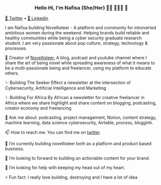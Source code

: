 <h3 align="center"> Hello Hi, I'm Nafisa (She/Her) 👋🏾 👩🏾‍💻 👋 </h3>

<p align="center">
  
  <a href="https://twitter.com/anafisad">📱 Twitter</a> • 
  <a href="https://linkedin.com/in/anafisad">📼 Linkedin</a>
</p>

I am Nafisa building Novellisteer - A platform and community for introverted ambitious women during the weekend. Helping brands build reliable and healthy communities while being a cyber security graduate research student. I am very passionate about pop culture, strategy, technology & processes.


🔭 Creator of <a href="https://novellisteer.com"> Novellisteer</a>,  A blog, podcast and youtube channel where I share the art of being novel while spreading awareness of what it means to be a multi-passionate being and freelancer, using my platform to educate others.

✨ Building The Seeker Effect a newsletter at the intersection of Cybersecurity, Artificial Intelligence and Marketing 

✨ Building For Africa By African a newsletter for creative freelancer in Africa where we share highlight and share content on blogging, podcasting, creator economy and freelancing

💬 Ask me about: podcasting, project management, Notion, content strategy, machine learning, data science cybersecurity, Airtable, process, blogginh.

📫 How to reach me: You can find me on [twitter](https://twitter.com/damielbadra). 

🌱 I’m currently building novellisteer both as a platform and product based business.

👯 I’m looking to forward to building an actionable content for your brand.

🤔 I’m looking for help with keeping my head out of my heart.

⚡ Fun fact: I really love building, destroying and I have a lot of idea 

<!--
**anafisad/anafisad** is a ✨ _special_ ✨ repository because its `README.md` (this file) appears on your GitHub profile.

⚡️ What I do:

- 🔭 I’m currently working on ...
- 🌱 I’m currently learning ...
- 👯 I’m looking to collaborate on ...
- 🤔 I’m looking for help with ...
- 💬 Ask me about ...
- 📫 How to reach me: ...
- 😄 Pronouns: ...
- ⚡ Fun fact: ...

- 💬 Ask me about ...
- 📫 How to reach me: ...
- 😄 Pronouns: ...
- ⚡ Fun fact: ...
